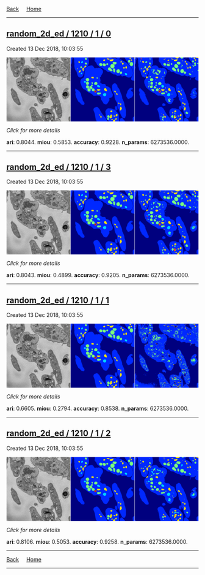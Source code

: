 
[Back](..)&nbsp;&nbsp;&nbsp;&nbsp;&nbsp;[Home](https://leapmanlab.github.io/snapshots)

---

<div class="summary"><a href="0"><h2>random_2d_ed / 1210 / 1 / 0</h2></a><p>Created 13 Dec 2018, 10:03:55
</p><a href="0"><img src="0/media/summary.png" align="center"></a><p>
<i>Click for more details</i>
</p></div>

**ari**: 0.8044. **miou**: 0.5853. **accuracy**: 0.9228. **n_params**: 6273536.0000. 

---

<div class="summary"><a href="3"><h2>random_2d_ed / 1210 / 1 / 3</h2></a><p>Created 13 Dec 2018, 10:03:55
</p><a href="3"><img src="3/media/summary.png" align="center"></a><p>
<i>Click for more details</i>
</p></div>

**ari**: 0.8043. **miou**: 0.4899. **accuracy**: 0.9205. **n_params**: 6273536.0000. 

---

<div class="summary"><a href="1"><h2>random_2d_ed / 1210 / 1 / 1</h2></a><p>Created 13 Dec 2018, 10:03:55
</p><a href="1"><img src="1/media/summary.png" align="center"></a><p>
<i>Click for more details</i>
</p></div>

**ari**: 0.6605. **miou**: 0.2794. **accuracy**: 0.8538. **n_params**: 6273536.0000. 

---

<div class="summary"><a href="2"><h2>random_2d_ed / 1210 / 1 / 2</h2></a><p>Created 13 Dec 2018, 10:03:55
</p><a href="2"><img src="2/media/summary.png" align="center"></a><p>
<i>Click for more details</i>
</p></div>

**ari**: 0.8106. **miou**: 0.5053. **accuracy**: 0.9258. **n_params**: 6273536.0000. 

---

[Back](..)&nbsp;&nbsp;&nbsp;&nbsp;&nbsp;[Home](https://leapmanlab.github.io/snapshots)

---